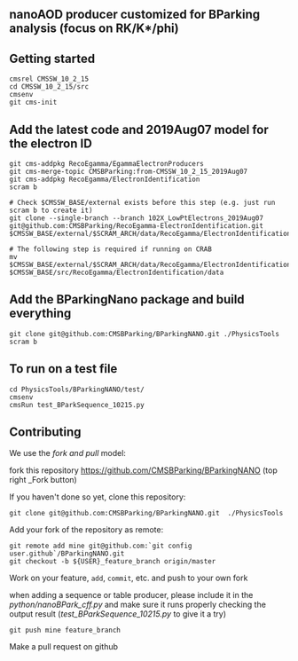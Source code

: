 ## nanoAOD producer customized for BParking analysis (focus on RK/K*/phi)


## Getting started

```
cmsrel CMSSW_10_2_15
cd CMSSW_10_2_15/src
cmsenv
git cms-init

```
## Add the latest code and 2019Aug07 model for the electron ID 
```
git cms-addpkg RecoEgamma/EgammaElectronProducers
git cms-merge-topic CMSBParking:from-CMSSW_10_2_15_2019Aug07
git cms-addpkg RecoEgamma/ElectronIdentification
scram b

# Check $CMSSW_BASE/external exists before this step (e.g. just run scram b to create it)
git clone --single-branch --branch 102X_LowPtElectrons_2019Aug07 git@github.com:CMSBParking/RecoEgamma-ElectronIdentification.git $CMSSW_BASE/external/$SCRAM_ARCH/data/RecoEgamma/ElectronIdentification/data

# The following step is required if running on CRAB
mv $CMSSW_BASE/external/$SCRAM_ARCH/data/RecoEgamma/ElectronIdentification/data/LowPtElectrons $CMSSW_BASE/src/RecoEgamma/ElectronIdentification/data 
```

## Add the BParkingNano package and build everything

```
git clone git@github.com:CMSBParking/BParkingNANO.git ./PhysicsTools
scram b
```

## To run on a test file

```shell
cd PhysicsTools/BParkingNANO/test/
cmsenv 
cmsRun test_BParkSequence_10215.py
```

## Contributing

We use the _fork and pull_ model:

fork this repository https://github.com/CMSBParking/BParkingNANO (top right _Fork button)

If you haven't done so yet, clone this repository:

```shell
git clone git@github.com:CMSBParking/BParkingNANO.git  ./PhysicsTools
```

Add your fork of the repository as remote:

```shell
git remote add mine git@github.com:`git config user.github`/BParkingNANO.git
git checkout -b ${USER}_feature_branch origin/master
```

Work on your feature, `add`, `commit`, etc. and push to your own fork

when adding a sequence or table producer, please include it in the _python/nanoBPark_cff.py_
and make sure it runs properly checking the output result (_test_BParkSequence_10215.py_ to give it a try)

```shell
git push mine feature_branch
```

Make a pull request on github
